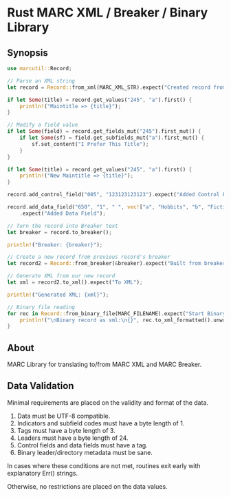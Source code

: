 # Rust MARC XML / Breaker / Binary Library

## Synopsis

```rs
use marcutil::Record;

// Parse an XML string
let record = Record::from_xml(MARC_XML_STR).expect("Created record from XML");

if let Some(title) = record.get_values("245", "a").first() {
    println!("Maintitle => {title}");
}

// Modify a field value
if let Some(field) = record.get_fields_mut("245").first_mut() {
    if let Some(sf) = field.get_subfields_mut("a").first_mut() {
        sf.set_content("I Prefer This Title");
    }
}

if let Some(title) = record.get_values("245", "a").first() {
    println!("New Maintitle => {title}");
}

record.add_control_field("005", "123123123123").expect("Added Control Field");                                    

record.add_data_field("650", "1", " ", vec!["a", "Hobbits", "b", "Fiction"])       
	.expect("Added Data Field");     

// Turn the record into Breaker text
let breaker = record.to_breaker();

println!("Breaker: {breaker}");

// Create a new record from previous record's breaker
let record2 = Record::from_breaker(&breaker).expect("Built from breaker");

// Generate XML from our new record
let xml = record2.to_xml().expect("To XML");

println!("Generated XML: {xml}");

// Binary file reading
for rec in Record::from_binary_file(MARC_FILENAME).expect("Start Binary File") {
    println!("\nBinary record as xml:\n{}", rec.to_xml_formatted().unwrap());
} 

```

## About

MARC Library for translating to/from MARC XML and MARC Breaker.

## Data Validation

Minimal requirements are placed on the validity and format of the data.

1. Data must be UTF-8 compatible.
1. Indicators and subfield codes must have a byte length of 1.
1. Tags must have a byte length of 3.
1. Leaders must have a byte length of 24.
1. Control fields and data fields must have a tag.
1. Binary leader/directory metadata must be sane.

In cases where these conditions are not met, routines exit early with
explanatory Err() strings.

Otherwise, no restrictions are placed on the data values.
